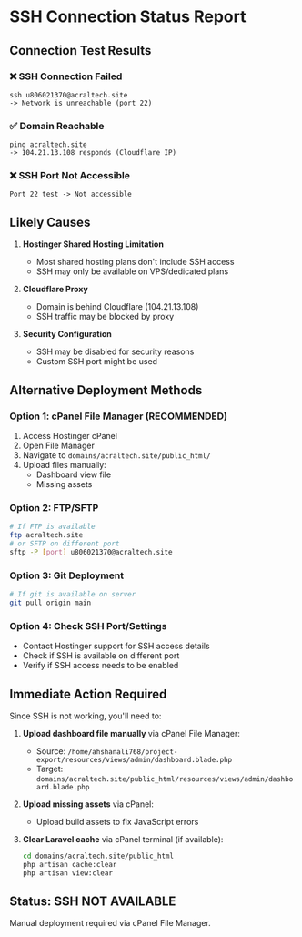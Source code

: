 # SSH Connection Status Report

## Connection Test Results

### ❌ SSH Connection Failed
```
ssh u806021370@acraltech.site
-> Network is unreachable (port 22)
```

### ✅ Domain Reachable
```
ping acraltech.site
-> 104.21.13.108 responds (Cloudflare IP)
```

### ❌ SSH Port Not Accessible
```
Port 22 test -> Not accessible
```

## Likely Causes

1. **Hostinger Shared Hosting Limitation**
   - Most shared hosting plans don't include SSH access
   - SSH may only be available on VPS/dedicated plans

2. **Cloudflare Proxy**
   - Domain is behind Cloudflare (104.21.13.108)
   - SSH traffic may be blocked by proxy

3. **Security Configuration**
   - SSH may be disabled for security reasons
   - Custom SSH port might be used

## Alternative Deployment Methods

### Option 1: cPanel File Manager (RECOMMENDED)
1. Access Hostinger cPanel
2. Open File Manager
3. Navigate to `domains/acraltech.site/public_html/`
4. Upload files manually:
   - Dashboard view file
   - Missing assets

### Option 2: FTP/SFTP
```bash
# If FTP is available
ftp acraltech.site
# or SFTP on different port
sftp -P [port] u806021370@acraltech.site
```

### Option 3: Git Deployment
```bash
# If git is available on server
git pull origin main
```

### Option 4: Check SSH Port/Settings
- Contact Hostinger support for SSH access details
- Check if SSH is available on different port
- Verify if SSH access needs to be enabled

## Immediate Action Required

Since SSH is not working, you'll need to:

1. **Upload dashboard file manually** via cPanel File Manager:
   - Source: `/home/ahshanali768/project-export/resources/views/admin/dashboard.blade.php`
   - Target: `domains/acraltech.site/public_html/resources/views/admin/dashboard.blade.php`

2. **Upload missing assets** via cPanel:
   - Upload build assets to fix JavaScript errors

3. **Clear Laravel cache** via cPanel terminal (if available):
   ```bash
   cd domains/acraltech.site/public_html
   php artisan cache:clear
   php artisan view:clear
   ```

## Status: SSH NOT AVAILABLE
Manual deployment required via cPanel File Manager.
